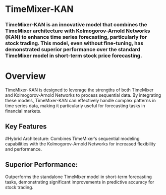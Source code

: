 # TimeMixer-KAN

### TimeMixer-KAN is an innovative model that combines the TimeMixer architecture with Kolmogorov-Arnold Networks (KAN) to enhance time series forecasting, particularly for stock trading. This model, even without fine-tuning, has demonstrated superior performance over the standard TimeMixer model in short-term stock price forecasting.

# Overview
TimeMixer-KAN is designed to leverage the strengths of both TimeMixer and Kolmogorov-Arnold Networks to process sequential data. By integrating these models, TimeMixer-KAN can effectively handle complex patterns in time series data, making it particularly useful for forecasting tasks in financial markets.

## Key Features
#Hybrid Architecture: 
Combines TimeMixer’s sequential modeling capabilities with the Kolmogorov-Arnold Networks for increased flexibility and performance.

## Superior Performance: 
Outperforms the standalone TimeMixer model in short-term forecasting tasks, demonstrating significant improvements in predictive accuracy for stock trading.
